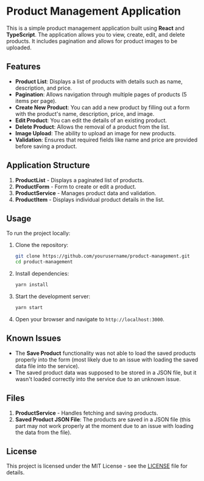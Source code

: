# Product Management Application

This is a simple product management application built using **React** and **TypeScript**. The application allows you to view, create, edit, and delete products. It includes pagination and allows for product images to be uploaded.

## Features

- **Product List**: Displays a list of products with details such as name, description, and price.
- **Pagination**: Allows navigation through multiple pages of products (5 items per page).
- **Create New Product**: You can add a new product by filling out a form with the product's name, description, price, and image.
- **Edit Product**: You can edit the details of an existing product.
- **Delete Product**: Allows the removal of a product from the list.
- **Image Upload**: The ability to upload an image for new products.
- **Validation**: Ensures that required fields like name and price are provided before saving a product.

## Application Structure

1. **ProductList** - Displays a paginated list of products.
2. **ProductForm** - Form to create or edit a product.
3. **ProductService** - Manages product data and validation.
4. **ProductItem** - Displays individual product details in the list.

## Usage

To run the project locally:

1. Clone the repository:

    ```bash
    git clone https://github.com/yourusername/product-management.git
    cd product-management
    ```

2. Install dependencies:

    ```bash
    yarn install
    ```

3. Start the development server:

    ```bash
    yarn start
    ```

4. Open your browser and navigate to `http://localhost:3000`.

## Known Issues

- The **Save Product** functionality was not able to load the saved products properly into the form (most likely due to an issue with loading the saved data file into the service).
- The saved product data was supposed to be stored in a JSON file, but it wasn't loaded correctly into the service due to an unknown issue.

## Files

1. **ProductService** - Handles fetching and saving products.
2. **Saved Product JSON File**: The products are saved in a JSON file (this part may not work properly at the moment due to an issue with loading the data from the file).

## License

This project is licensed under the MIT License - see the [LICENSE](LICENSE) file for details.
